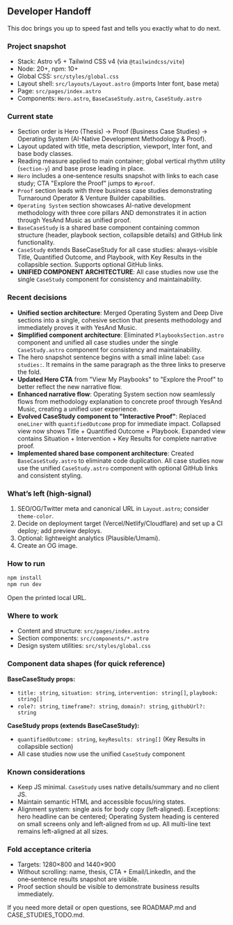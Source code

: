 ## Developer Handoff

This doc brings you up to speed fast and tells you exactly what to do next.

### Project snapshot
- Stack: Astro v5 + Tailwind CSS v4 (via `@tailwindcss/vite`)
- Node: 20+, npm: 10+
- Global CSS: `src/styles/global.css`
- Layout shell: `src/layouts/Layout.astro` (imports Inter font, base meta)
- Page: `src/pages/index.astro`
- Components: `Hero.astro`, `BaseCaseStudy.astro`, `CaseStudy.astro`

### Current state
- Section order is Hero (Thesis) → Proof (Business Case Studies) → Operating System (AI-Native Development Methodology & Proof).
- Layout updated with title, meta description, viewport, Inter font, and base body classes.
- Reading measure applied to main container; global vertical rhythm utility (`section-y`) and base prose leading in place.
- `Hero` includes a one‑sentence results snapshot with links to each case study; CTA "Explore the Proof" jumps to `#proof`.
- `Proof` section leads with three business case studies demonstrating Turnaround Operator & Venture Builder capabilities.
- `Operating System` section showcases AI-native development methodology with three core pillars AND demonstrates it in action through YesAnd Music as unified proof.
- `BaseCaseStudy` is a shared base component containing common structure (header, playbook section, collapsible details) and GitHub link functionality.
- `CaseStudy` extends BaseCaseStudy for all case studies: always-visible Title, Quantified Outcome, and Playbook, with Key Results in the collapsible section. Supports optional GitHub links.
- **UNIFIED COMPONENT ARCHITECTURE**: All case studies now use the single `CaseStudy` component for consistency and maintainability.

### Recent decisions
- **Unified section architecture**: Merged Operating System and Deep Dive sections into a single, cohesive section that presents methodology and immediately proves it with YesAnd Music.
- **Simplified component architecture**: Eliminated `PlaybooksSection.astro` component and unified all case studies under the single `CaseStudy.astro` component for consistency and maintainability.
- The hero snapshot sentence begins with a small inline label: `Case studies:`. It remains in the same paragraph as the three links to preserve the fold.
- **Updated Hero CTA** from "View My Playbooks" to "Explore the Proof" to better reflect the new narrative flow.
- **Enhanced narrative flow**: Operating System section now seamlessly flows from methodology explanation to concrete proof through YesAnd Music, creating a unified user experience.
- **Evolved CaseStudy component to "Interactive Proof"**: Replaced `oneLiner` with `quantifiedOutcome` prop for immediate impact. Collapsed view now shows Title + Quantified Outcome + Playbook. Expanded view contains Situation + Intervention + Key Results for complete narrative proof.
- **Implemented shared base component architecture**: Created `BaseCaseStudy.astro` to eliminate code duplication. All case studies now use the unified `CaseStudy.astro` component with optional GitHub links and consistent styling.

### What’s left (high-signal)
1) SEO/OG/Twitter meta and canonical URL in `Layout.astro`; consider `theme-color`.
2) Decide on deployment target (Vercel/Netlify/Cloudflare) and set up a CI deploy; add preview deploys.
3) Optional: lightweight analytics (Plausible/Umami).
4) Create an OG image.

### How to run
```bash
npm install
npm run dev
```
Open the printed local URL.

### Where to work
- Content and structure: `src/pages/index.astro`
- Section components: `src/components/*.astro`
- Design system utilities: `src/styles/global.css`

### Component data shapes (for quick reference)

**BaseCaseStudy props:**
- `title: string`, `situation: string`, `intervention: string[]`, `playbook: string[]`
- `role?: string`, `timeframe?: string`, `domain?: string`, `githubUrl?: string`

**CaseStudy props (extends BaseCaseStudy):**
- `quantifiedOutcome: string`, `keyResults: string[]` (Key Results in collapsible section)
- All case studies now use the unified `CaseStudy` component

### Known considerations
- Keep JS minimal. `CaseStudy` uses native details/summary and no client JS.
- Maintain semantic HTML and accessible focus/ring states.
- Alignment system: single axis for body copy (left-aligned). Exceptions: hero headline can be centered; Operating System heading is centered on small screens only and left-aligned from `md` up. All multi-line text remains left-aligned at all sizes.

### Fold acceptance criteria
- Targets: 1280×800 and 1440×900
- Without scrolling: name, thesis, CTA + Email/LinkedIn, and the one‑sentence results snapshot are visible.
- Proof section should be visible to demonstrate business results immediately.

If you need more detail or open questions, see ROADMAP.md and CASE_STUDIES_TODO.md.


